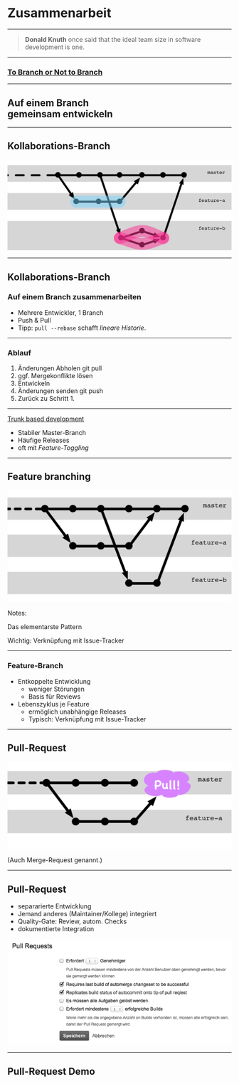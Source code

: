 # Zusammenarbeit


---

> **Donald Knuth** once said that the 
> ideal team size in software development is one.

---


### [To Branch or Not to Branch](https://kapitel26.github.io/slides/2019-10-27-to-branch-or-not-to-branch/)


---

## Auf einem Branch<br/>gemeinsam entwickeln

<!-- .slide: data-background-image="sections/workflow-collaboration/trunk-based.png" data-background-opacity="0.4" -->


---


## Kollaborations-Branch


![Rebase auf Feature-Branch](abb-rebase-auf-feature-branch.png)


---


## Kollaborations-Branch

### Auf einem Branch zusammenarbeiten

 * Mehrere Entwickler, 1 Branch
 * Push & Pull 
 * Tipp: `pull --rebase` schafft *lineare Historie*.


---

### Ablauf

1. Änderungen Abholen
        git pull
1. ggf. Mergekonflikte lösen
1. Entwickeln
1. Änderungen senden
       git push
1. Zurück zu Schritt 1.


---


[Trunk based development](https://trunkbaseddevelopment.com/)

 * Stabiler Master-Branch
 * Häufige Releases
 * oft mit *Feature-Toggling*


---


## Feature branching

![Feature Branches](abb-feature-branches.png)

Notes:

Das elementarste Pattern

Wichtig: Verknüpfung mit Issue-Tracker

---

### Feature-Branch

 * Entkoppelte Entwicklung
   - weniger Störungen
   - Basis für Reviews
 * Lebenszyklus je Feature
   - ermöglich unabhängige Releases
   - Typisch: Verknüpfung mit Issue-Tracker


---


## Pull-Request

![Pull-Request](abb-pull-request.png)

(Auch Merge-Request genannt.)

---

## Pull-Request

 * separarierte Entwicklung
 * Jemand anderes (Maintainer/Kollege) integriert
 * Quality-Gate: Review, autom. Checks
 * dokumentierte Integration

![Feature Branches](abb-jenkins-pull-requests-stash-config.png)

---


## Pull-Request Demo





